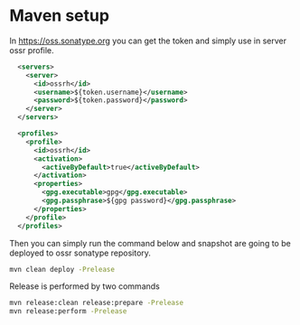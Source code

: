 # Maven setup

In https://oss.sonatype.org you can get the token and simply use in server ossr profile. 
```xml
  <servers>
    <server>
      <id>ossrh</id>
      <username>${token.username}</username>
      <password>${token.password}</password>
    </server>
  </servers>

  <profiles>
    <profile>
      <id>ossrh</id>
      <activation>
        <activeByDefault>true</activeByDefault>
      </activation>
      <properties>
        <gpg.executable>gpg</gpg.executable>
        <gpg.passphrase>${gpg password}</gpg.passphrase>
      </properties>
    </profile>
  </profiles>
```

Then you can simply run the command below and snapshot are going to be deployed to ossr sonatype repository. 
```bash
mvn clean deploy -Prelease
```

Release is performed by two commands
```bash
mvn release:clean release:prepare -Prelease
mvn release:perform -Prelease
```
